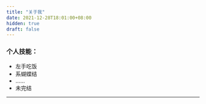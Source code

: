 ```yaml
---
title: "关于我"
date: 2021-12-28T18:01:00+08:00
hidden: true
draft: false
---
```


### 个人技能：
* 左手吃饭
* 系蝴蝶结
* ……
* 未完结
---





